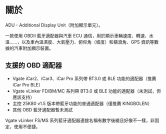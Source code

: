 # 關於

ADU - Additional Display Unit（附加顯示單元）。

一款使用 OBDII 藍牙適配器與汽車 ECU 通信，用於顯示車輛速度、轉速、水溫......，以及車內溫濕度、大氣壓力、俯仰角（坡度）和橫滾角、GPS 資訊等數據的汽車附加顯示裝置。

## 支援的 OBD 適配器 <a href="#supported-obd-adapters" id="supported-obd-adapters"></a>

* Vgate iCar2、iCar3、iCar Pro 系列帶 BT3.0 或 BLE 功能的適配器（推薦 iCar Pro BLE）
* Vgate vLinker FD/BM/MC 系列帶 BT3.0 或 BLE 功能的適配器（未測試，但應該支持）
* 主控 25K80 v1.5 版本帶藍牙功能的普通適配器（僅推薦 KINGBOLEN）
* 其他 OBD 藍牙適配器暫未測試

Vgate vLinker FS/MS 系列藍牙適配器連接名稱有數字後綴且好像不一樣，非固定，使用不便捷。
